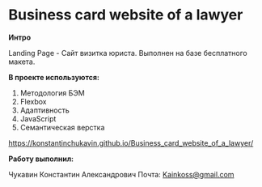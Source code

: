 # Business card website of a lawyer

**Интро**

Landing Page - Сайт визитка юриста. Выполнен на базе бесплатного макета.

**В проекте используются:**

1. Методология БЭМ
2. Flexbox
3. Адаптивность
4. JavaScript
5. Семантическая верстка

https://konstantinchukavin.github.io/Business_card_website_of_a_lawyer/

**Работу выполнил:**

Чукавин Константин Александрович
Почта: Kainkoss@gmail.com